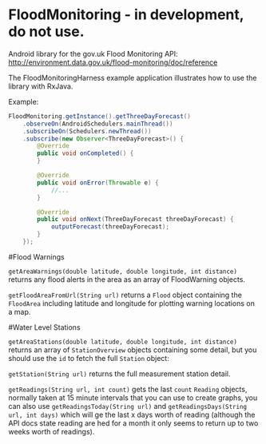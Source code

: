 # FloodMonitoring - in development, do not use.

Android library for the gov.uk Flood Monitoring API: http://environment.data.gov.uk/flood-monitoring/doc/reference

The FloodMonitoringHarness example application illustrates how to use the library with RxJava.

Example:

```java
FloodMonitoring.getInstance().getThreeDayForecast()
	.observeOn(AndroidSchedulers.mainThread())
	.subscribeOn(Schedulers.newThread())
	.subscribe(new Observer<ThreeDayForecast>() {
	    @Override
	    public void onCompleted() {
	    }

	    @Override
	    public void onError(Throwable e) {
	        //...
	    }

	    @Override
	    public void onNext(ThreeDayForecast threeDayForecast) {
	        outputForecast(threeDayForecast);
	    }
	});
```

#Flood Warnings

`getAreaWarnings(double latitude, double longitude, int distance)` returns any flood alerts in the area as an array of FloodWarning objects.

`getFloodAreaFromUrl(String url)` returns a `Flood` object containing the `FloodArea` including latitude and longitude for plotting warning locations on a map.

#Water Level Stations

`getAreaStations(double latitude, double longitude, int distance)` returns an array of `StationOverview` objects containing some detail, but you should use the `id` to fetch the full `Station` object:

`getStation(String url)` returns the full measurement station detail.

`getReadings(String url, int count)` gets the last `count` `Reading` objects, normally taken at 15 minute intervals that you can use to create graphs, you can also use `getReadingsToday(String url)` and `getReadingsDays(String url, int days)` which will ge the last x days worth of reading (although the API docs state reading are hed for a month it only seems to return up to two weeks worth of readings).




